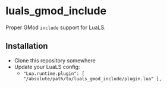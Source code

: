 # luals_gmod_include
Proper GMod `include` support for LuaLS.

## Installation
- Clone this repository somewhere
- Update your LuaLS config:
  - `"Lua.runtime.plugin": [ "/absolute/path/to/luals_gmod_include/plugin.lua" ],`
